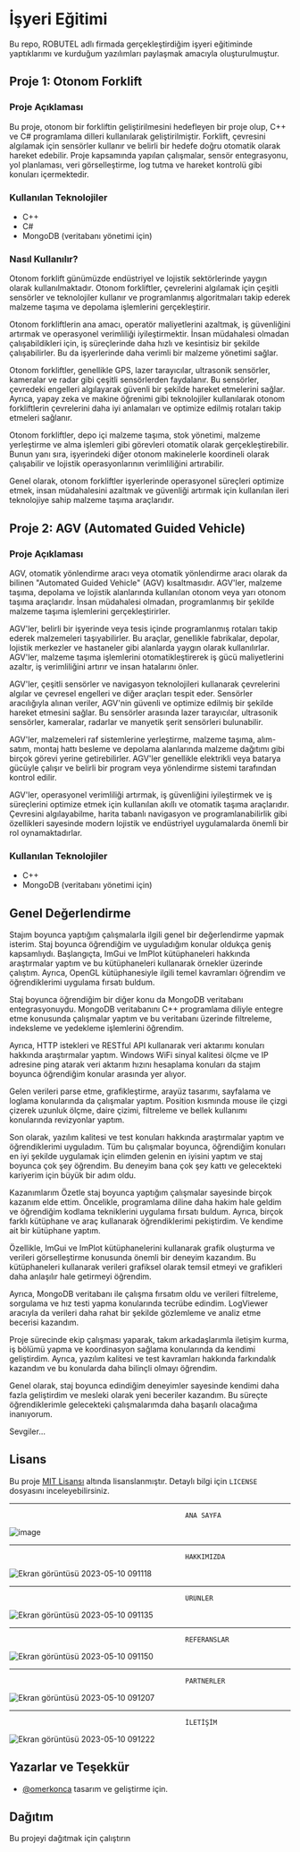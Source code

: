 # İşyeri Eğitimi
  
Bu repo, ROBUTEL adlı firmada gerçekleştirdiğim işyeri eğitiminde yaptıklarımı ve kurduğum yazılımları paylaşmak amacıyla oluşturulmuştur.

## Proje 1: Otonom Forklift

### Proje Açıklaması   

Bu proje, otonom bir forkliftin geliştirilmesini hedefleyen bir proje olup, C++ ve C# programlama dilleri kullanılarak geliştirilmiştir. Forklift, çevresini algılamak için sensörler kullanır ve belirli bir hedefe doğru otomatik olarak hareket edebilir. Proje kapsamında yapılan çalışmalar, sensör entegrasyonu, yol planlaması, veri görselleştirme, log tutma ve hareket kontrolü gibi konuları içermektedir.

### Kullanılan Teknolojiler

- C++
- C#
- MongoDB (veritabanı yönetimi için)

### Nasıl Kullanılır?

Otonom forklift günümüzde endüstriyel ve lojistik sektörlerinde yaygın olarak kullanılmaktadır. Otonom forkliftler, çevrelerini algılamak için çeşitli sensörler ve teknolojiler kullanır ve programlanmış algoritmaları takip ederek malzeme taşıma ve depolama işlemlerini gerçekleştirir.

Otonom forkliftlerin ana amacı, operatör maliyetlerini azaltmak, iş güvenliğini artırmak ve operasyonel verimliliği iyileştirmektir. İnsan müdahalesi olmadan çalışabildikleri için, iş süreçlerinde daha hızlı ve kesintisiz bir şekilde çalışabilirler. Bu da işyerlerinde daha verimli bir malzeme yönetimi sağlar.

Otonom forkliftler, genellikle GPS, lazer tarayıcılar, ultrasonik sensörler, kameralar ve radar gibi çeşitli sensörlerden faydalanır. Bu sensörler, çevredeki engelleri algılayarak güvenli bir şekilde hareket etmelerini sağlar. Ayrıca, yapay zeka ve makine öğrenimi gibi teknolojiler kullanılarak otonom forkliftlerin çevrelerini daha iyi anlamaları ve optimize edilmiş rotaları takip etmeleri sağlanır.

Otonom forkliftler, depo içi malzeme taşıma, stok yönetimi, malzeme yerleştirme ve alma işlemleri gibi görevleri otomatik olarak gerçekleştirebilir. Bunun yanı sıra, işyerindeki diğer otonom makinelerle koordineli olarak çalışabilir ve lojistik operasyonlarının verimliliğini artırabilir.

Genel olarak, otonom forkliftler işyerlerinde operasyonel süreçleri optimize etmek, insan müdahalesini azaltmak ve güvenliği artırmak için kullanılan ileri teknolojiye sahip malzeme taşıma araçlarıdır.

## Proje 2: AGV (Automated Guided Vehicle)

### Proje Açıklaması

AGV, otomatik yönlendirme aracı veya otomatik yönlendirme aracı olarak da bilinen "Automated Guided Vehicle" (AGV) kısaltmasıdır. AGV'ler, malzeme taşıma, depolama ve lojistik alanlarında kullanılan otonom veya yarı otonom taşıma araçlarıdır. İnsan müdahalesi olmadan, programlanmış bir şekilde malzeme taşıma işlemlerini gerçekleştirirler.

AGV'ler, belirli bir işyerinde veya tesis içinde programlanmış rotaları takip ederek malzemeleri taşıyabilirler. Bu araçlar, genellikle fabrikalar, depolar, lojistik merkezler ve hastaneler gibi alanlarda yaygın olarak kullanılırlar. AGV'ler, malzeme taşıma işlemlerini otomatikleştirerek iş gücü maliyetlerini azaltır, iş verimliliğini artırır ve insan hatalarını önler.

AGV'ler, çeşitli sensörler ve navigasyon teknolojileri kullanarak çevrelerini algılar ve çevresel engelleri ve diğer araçları tespit eder. Sensörler aracılığıyla alınan veriler, AGV'nin güvenli ve optimize edilmiş bir şekilde hareket etmesini sağlar. Bu sensörler arasında lazer tarayıcılar, ultrasonik sensörler, kameralar, radarlar ve manyetik şerit sensörleri bulunabilir.

AGV'ler, malzemeleri raf sistemlerine yerleştirme, malzeme taşıma, alım-satım, montaj hattı besleme ve depolama alanlarında malzeme dağıtımı gibi birçok görevi yerine getirebilirler. AGV'ler genellikle elektrikli veya batarya gücüyle çalışır ve belirli bir program veya yönlendirme sistemi tarafından kontrol edilir.

AGV'ler, operasyonel verimliliği artırmak, iş güvenliğini iyileştirmek ve iş süreçlerini optimize etmek için kullanılan akıllı ve otomatik taşıma araçlarıdır. Çevresini algılayabilme, harita tabanlı navigasyon ve programlanabilirlik gibi özellikleri sayesinde modern lojistik ve endüstriyel uygulamalarda önemli bir rol oynamaktadırlar.

### Kullanılan Teknolojiler

- C++
- MongoDB (veritabanı yönetimi için)

## Genel Değerlendirme
Stajım boyunca yaptığım çalışmalarla ilgili genel bir değerlendirme yapmak isterim. Staj boyunca öğrendiğim ve uyguladığım konular oldukça geniş kapsamlıydı. Başlangıçta, ImGui ve ImPlot kütüphaneleri hakkında araştırmalar yaptım ve bu kütüphaneleri kullanarak örnekler üzerinde çalıştım. Ayrıca, OpenGL kütüphanesiyle ilgili temel kavramları öğrendim ve öğrendiklerimi uygulama fırsatı buldum.

Staj boyunca öğrendiğim bir diğer konu da MongoDB veritabanı entegrasyonuydu. MongoDB veritabanını C++ programlama diliyle entegre etme konusunda çalışmalar yaptım ve bu veritabanı üzerinde filtreleme, indeksleme ve yedekleme işlemlerini öğrendim.

Ayrıca, HTTP istekleri ve RESTful API kullanarak veri aktarımı konuları hakkında araştırmalar yaptım. Windows WiFi sinyal kalitesi ölçme ve IP adresine ping atarak veri aktarım hızını hesaplama konuları da stajım boyunca öğrendiğim konular arasında yer alıyor.

Gelen verileri parse etme, grafikleştirme, arayüz tasarımı, sayfalama ve loglama konularında da çalışmalar yaptım. Position kısmında mouse ile çizgi çizerek uzunluk ölçme, daire çizimi, filtreleme ve bellek kullanımı konularında revizyonlar yaptım.

Son olarak, yazılım kalitesi ve test konuları hakkında araştırmalar yaptım ve öğrendiklerimi uyguladım. Tüm bu çalışmalar boyunca, öğrendiğim konuları en iyi şekilde uygulamak için elimden gelenin en iyisini yaptım ve staj boyunca çok şey öğrendim. Bu deneyim bana çok şey kattı ve gelecekteki kariyerim için büyük bir adım oldu.

Kazanımlarım
Özetle staj boyunca yaptığım çalışmalar sayesinde birçok kazanım elde ettim. Öncelikle, programlama diline daha hakim hale geldim ve öğrendiğim kodlama tekniklerini uygulama fırsatı buldum. Ayrıca, birçok farklı kütüphane ve araç kullanarak öğrendiklerimi pekiştirdim. Ve kendime ait bir kütüphane yaptım.

Özellikle, ImGui ve ImPlot kütüphanelerini kullanarak grafik oluşturma ve verileri görselleştirme konusunda önemli bir deneyim kazandım. Bu kütüphaneleri kullanarak verileri grafiksel olarak temsil etmeyi ve grafikleri daha anlaşılır hale getirmeyi öğrendim.

Ayrıca, MongoDB veritabanı ile çalışma fırsatım oldu ve verileri filtreleme, sorgulama ve hız testi yapma konularında tecrübe edindim. LogViewer aracıyla da verileri daha rahat bir şekilde gözlemleme ve analiz etme becerisi kazandım.

Proje sürecinde ekip çalışması yaparak, takım arkadaşlarımla iletişim kurma, iş bölümü yapma ve koordinasyon sağlama konularında da kendimi geliştirdim. Ayrıca, yazılım kalitesi ve test kavramları hakkında farkındalık kazandım ve bu konularda daha bilinçli olmayı öğrendim.

Genel olarak, staj boyunca edindiğim deneyimler sayesinde kendimi daha fazla geliştirdim ve mesleki olarak yeni beceriler kazandım. Bu süreçte öğrendiklerimle gelecekteki çalışmalarımda daha başarılı olacağıma inanıyorum.

Sevgiler…

## Lisans

Bu proje [MIT Lisansı](LICENSE.txt) altında lisanslanmıştır. Detaylı bilgi için `LICENSE` dosyasını inceleyebilirsiniz.


-------------------------------------------------------------
                                                ANA SAYFA

![image](https://user-images.githubusercontent.com/65457096/225313555-3801f0de-7fd9-41a5-906d-9d28fcfe7f28.png)

----------------------------------------------
                                                HAKKIMIZDA
![Ekran görüntüsü 2023-05-10 091118](https://github.com/omerkonca/isyeriegitimi/assets/65457096/d93b6e54-6be6-473b-b2f0-f594461732e4)

------------------------------------------------
                                                ÜRÜNLER

![Ekran görüntüsü 2023-05-10 091135](https://github.com/omerkonca/isyeriegitimi/assets/65457096/1b37df33-d6f2-44a9-8fb6-4e55cf92807a)

-----------------------------------------------------
                                                REFERANSLAR                    

![Ekran görüntüsü 2023-05-10 091150](https://github.com/omerkonca/isyeriegitimi/assets/65457096/0742769d-c40e-4b0b-b92d-74ac1f64abcb)

-----------------------------------------------------------
                                                PARTNERLER

![Ekran görüntüsü 2023-05-10 091207](https://github.com/omerkonca/isyeriegitimi/assets/65457096/e04a5c89-cc0a-47bc-b376-509f3cee9171)
  
  ---------------------------------------------------
                                                İLETİŞİM
                                                
![Ekran görüntüsü 2023-05-10 091222](https://github.com/omerkonca/isyeriegitimi/assets/65457096/afafe0ce-95aa-4051-a7cf-7b906616fc6e)
         
 
   
 ## Yazarlar ve Teşekkür

- [@omerkonca](https://www.github.com/omerkonca) tasarım ve geliştirme için.

  
## Dağıtım

Bu projeyi dağıtmak için çalıştırın
   
   
   
    
  
 
 
 
